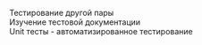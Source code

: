 Тестирование другой пары </br>
Изучение тестовой документации </br>
Unit тесты - автоматизированное тестирование</br>

